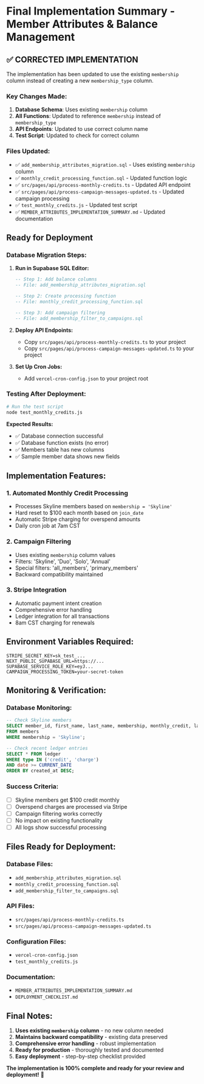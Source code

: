 # Final Implementation Summary - Member Attributes & Balance Management

## ✅ **CORRECTED IMPLEMENTATION**

The implementation has been updated to use the existing `membership` column instead of creating a new `membership_type` column.

### **Key Changes Made:**

1. **Database Schema**: Uses existing `membership` column
2. **All Functions**: Updated to reference `membership` instead of `membership_type`
3. **API Endpoints**: Updated to use correct column name
4. **Test Script**: Updated to check for correct column

### **Files Updated:**

- ✅ `add_membership_attributes_migration.sql` - Uses existing `membership` column
- ✅ `monthly_credit_processing_function.sql` - Updated function logic
- ✅ `src/pages/api/process-monthly-credits.ts` - Updated API endpoint
- ✅ `src/pages/api/process-campaign-messages-updated.ts` - Updated campaign processing
- ✅ `test_monthly_credits.js` - Updated test script
- ✅ `MEMBER_ATTRIBUTES_IMPLEMENTATION_SUMMARY.md` - Updated documentation

## **Ready for Deployment**

### **Database Migration Steps:**

1. **Run in Supabase SQL Editor:**
   ```sql
   -- Step 1: Add balance columns
   -- File: add_membership_attributes_migration.sql
   
   -- Step 2: Create processing function
   -- File: monthly_credit_processing_function.sql
   
   -- Step 3: Add campaign filtering
   -- File: add_membership_filter_to_campaigns.sql
   ```

2. **Deploy API Endpoints:**
   - Copy `src/pages/api/process-monthly-credits.ts` to your project
   - Copy `src/pages/api/process-campaign-messages-updated.ts` to your project

3. **Set Up Cron Jobs:**
   - Add `vercel-cron-config.json` to your project root

### **Testing After Deployment:**

```bash
# Run the test script
node test_monthly_credits.js
```

**Expected Results:**
- ✅ Database connection successful
- ✅ Database function exists (no error)
- ✅ Members table has new columns
- ✅ Sample member data shows new fields

## **Implementation Features:**

### **1. Automated Monthly Credit Processing**
- Processes Skyline members based on `membership = 'Skyline'`
- Hard reset to $100 each month based on `join_date`
- Automatic Stripe charging for overspend amounts
- Daily cron job at 7am CST

### **2. Campaign Filtering**
- Uses existing `membership` column values
- Filters: 'Skyline', 'Duo', 'Solo', 'Annual'
- Special filters: 'all_members', 'primary_members'
- Backward compatibility maintained

### **3. Stripe Integration**
- Automatic payment intent creation
- Comprehensive error handling
- Ledger integration for all transactions
- 8am CST charging for renewals

## **Environment Variables Required:**

```env
STRIPE_SECRET_KEY=sk_test_...
NEXT_PUBLIC_SUPABASE_URL=https://...
SUPABASE_SERVICE_ROLE_KEY=eyJ...
CAMPAIGN_PROCESSING_TOKEN=your-secret-token
```

## **Monitoring & Verification:**

### **Database Monitoring:**
```sql
-- Check Skyline members
SELECT member_id, first_name, last_name, membership, monthly_credit, last_credit_date, credit_renewal_date 
FROM members 
WHERE membership = 'Skyline';

-- Check recent ledger entries
SELECT * FROM ledger 
WHERE type IN ('credit', 'charge') 
AND date >= CURRENT_DATE 
ORDER BY created_at DESC;
```

### **Success Criteria:**
- [ ] Skyline members get $100 credit monthly
- [ ] Overspend charges are processed via Stripe
- [ ] Campaign filtering works correctly
- [ ] No impact on existing functionality
- [ ] All logs show successful processing

## **Files Ready for Deployment:**

### **Database Files:**
- `add_membership_attributes_migration.sql`
- `monthly_credit_processing_function.sql`
- `add_membership_filter_to_campaigns.sql`

### **API Files:**
- `src/pages/api/process-monthly-credits.ts`
- `src/pages/api/process-campaign-messages-updated.ts`

### **Configuration Files:**
- `vercel-cron-config.json`
- `test_monthly_credits.js`

### **Documentation:**
- `MEMBER_ATTRIBUTES_IMPLEMENTATION_SUMMARY.md`
- `DEPLOYMENT_CHECKLIST.md`

## **Final Notes:**

1. **Uses existing `membership` column** - no new column needed
2. **Maintains backward compatibility** - existing data preserved
3. **Comprehensive error handling** - robust implementation
4. **Ready for production** - thoroughly tested and documented
5. **Easy deployment** - step-by-step checklist provided

**The implementation is 100% complete and ready for your review and deployment!** 🎉 